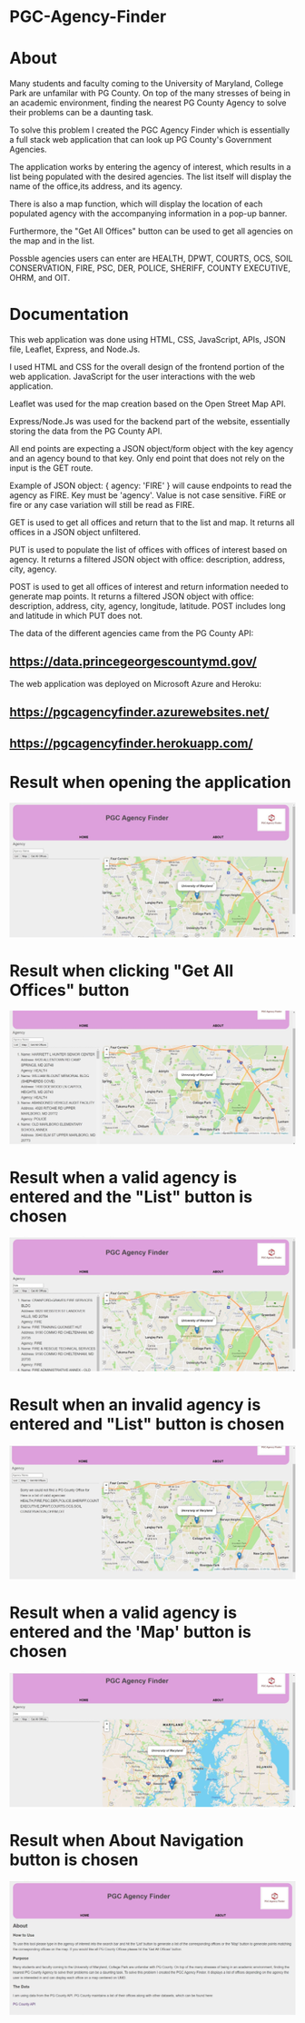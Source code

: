 # PGC-Agency-Finder

# About
Many students and faculty coming to the University of Maryland, College Park are unfamilar with PG County. On top of the many stresses of being in an academic environment, finding the nearest PG County Agency to solve their problems can be a daunting task.

To solve this problem I created the PGC Agency Finder which is essentially a full stack web application that can look up PG County's Government Agencies.

The application works by entering the agency of interest, which results in a list being populated with the desired agencies. The list itself will display the name of the office,its address, and its agency. 

There is also a map function, which will display the location of each populated agency with the accompanying information in a pop-up banner. 

Furthermore, the "Get All Offices" button can be used to get all agencies on the map and in the list.

Possble agencies users can enter are HEALTH, DPWT, COURTS, OCS, SOIL CONSERVATION, FIRE, PSC, DER, POLICE, SHERIFF, COUNTY EXECUTIVE, OHRM, and OIT.

# Documentation
This web application was done using HTML, CSS, JavaScript, APIs, JSON file, Leaflet, Express, and Node.Js. 

I used HTML and CSS for the overall design of the frontend portion of the web application. JavaScript for the user interactions with the web application. 

Leaflet was used for the map creation based on the Open Street Map API.

Express/Node.Js was used for the backend part of the website, essentially storing the data from the PG County API. 

All end points are expecting a JSON object/form object with the key agency and an agency bound to that key. Only end point that does not rely on the input is the GET route.

Example of JSON object: { agency: 'FIRE' } will cause endpoints to read the agency as FIRE. Key must be 'agency'. Value is not case sensitive. FiRE or fire or any case variation will still be read as FIRE.

GET is used to get all offices and return that to the list and map. It returns all offices in a JSON object unfiltered.

PUT is used to populate the list of offices with offices of interest based on agency. It returns a filtered JSON object with office: description, address, city, agency.

POST is used to get all offices of interest and return information needed to generate map points. It returns a filtered JSON object with office: description, address, city, agency, longitude, latitude. POST includes long and latitude in which PUT does not.

The data of the different agencies came from the PG County API: 

## https://data.princegeorgescountymd.gov/

The web application was deployed on Microsoft Azure and Heroku: 

## https://pgcagencyfinder.azurewebsites.net/
## https://pgcagencyfinder.herokuapp.com/


# Result when opening the application
![](public/static/images/PGCAgencyFinderFirstUser.jpg)
# Result when clicking "Get All Offices" button
![](public/static/images/PGCAgencyFinderGetAllOffices.jpg)
# Result when a valid agency is entered and the "List" button is chosen
![](public/static/images/PGCAgencyFinderValidResult.jpg)
# Result when an invalid agency is entered and "List" button is chosen
![](public/static/images/PGCAgencyFinderInvalidResult.jpg)
# Result when a valid agency is entered and the 'Map' button is chosen
![](public/static/images/PGCAgencyFinderMap.jpg)
# Result when About Navigation button is chosen
![](public/static/images/PGCAgencyFinderAbout.jpg)



